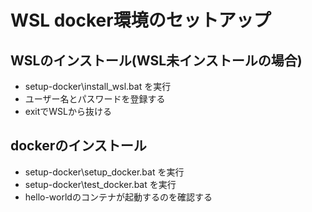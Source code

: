 # WSL docker環境のセットアップ
## WSLのインストール(WSL未インストールの場合)
- setup-docker\install_wsl.bat を実行
- ユーザー名とパスワードを登録する
- exitでWSLから抜ける

## dockerのインストール
- setup-docker\setup_docker.bat を実行
- setup-docker\test_docker.bat を実行
- hello-worldのコンテナが起動するのを確認する
